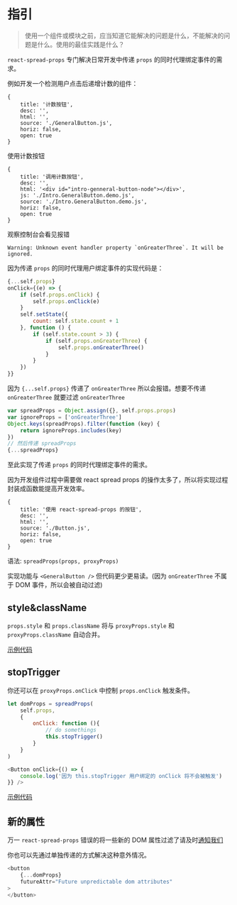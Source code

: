 # 指引

> 使用一个组件或模块之前，应当知道它能解决的问题是什么，不能解决的问题是什么。使用的最佳实践是什么？

`react-spread-props` 专门解决日常开发中传递 `props` 的同时代理绑定事件的需求。

例如开发一个检测用户点击后递增计数的组件：

````code
{
    title: '计数按钮',
    desc: '',
    html: '',
    source: './GeneralButton.js',
    horiz: false,
    open: true
}
````

使用计数按钮

````code
{
    title: '调用计数按钮',
    desc: '',
    html: '<div id="intro-genneral-button-node"></div>',
    js: './Intro.GeneralButton.demo.js',
    source: './Intro.GeneralButton.demo.js',
    horiz: false,
    open: true
}
````

观察控制台会看见报错

```shell
Warning: Unknown event handler property `onGreaterThree`. It will be ignored.
```

因为传递 `props` 的同时代理用户绑定事件的实现代码是：

```js
{...self.props}
onClick={(e) => {
    if (self.props.onClick) {
        self.props.onClick(e)
    }
    self.setState({
        count: self.state.count + 1
    }, function () {
        if (self.state.count > 3) {
            if (self.props.onGreaterThree) {
                self.props.onGreaterThree()
            }
        }
    })
}}
```

因为 `{...self.props}` 传递了 `onGreaterThree` 所以会报错。想要不传递 `onGreaterThree` 就要过滤 `onGreaterThree`

```js
var spreadProps = Object.assign({}, self.props.props)
var ignoreProps = ['onGreaterThree']
Object.keys(spreadProps).filter(function (key) {
    return ignoreProps.includes(key)
})
// 然后传递 spreadProps
{...spreadProps}
```

至此实现了传递 `props` 的同时代理绑定事件的需求。

因为开发组件过程中需要做 react spread props 的操作太多了，所以将实现过程封装成函数能提高开发效率。

````code
{
    title: '使用 react-spread-props 的按钮',
    desc: '',
    html: '',
    source: './Button.js',
    horiz: false,
    open: true
}
````

语法: `spreadProps(props, proxyProps)`

实现功能与 `<GeneralButton />` 但代码更少更易读。(因为 `onGreaterThree` 不属于 DOM 事件，所以会被自动过滤)

## style&className

`props.style` 和 `props.className` 将与 `proxyProps.style` 和 `proxyProps.className` 自动合并。

[示例代码](./README.md#style&className)

## stopTrigger

你还可以在 `proxyProps.onClick` 中控制 `props.onClick` 触发条件。

```js
let domProps = spreadProps(
    self.props,
    {
        onClick: function (){
            // do somethings
            this.stopTrigger()
        }
    }
)
```

```js
<Button onClick={() => {
    console.log('因为 this.stopTrigger 用户绑定的 onClick 将不会被触发')
}} />
```

[示例代码](./README.md#stopTrigger)

## 新的属性

万一 `react-spread-props` 错误的将一些新的 DOM 属性过滤了请及时[通知我们](https://github.com/onface/react-spread-props/issues/new)

你也可以先通过单独传递的方式解决这种意外情况。

```js
<button
    {...domProps}
    futureAttr="Future unpredictable dom attributes"
>
</button>
```
